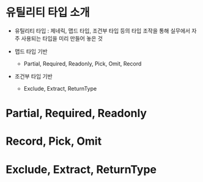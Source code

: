 # 유틸리티 타입 소개

- 유틸리티 타입 : 제네릭, 맵드 타입, 조건부 타입 등의 타입 조작을 통해 실무에서 자주 사용되는 타입을 미리 만들어 놓은 것

- 맵드 타입 기반
  - Partial, Required, Readonly, Pick, Omit, Record
- 조건부 타입 기반
  - Exclude, Extract, ReturnType

# Partial, Required, Readonly

# Record, Pick, Omit

# Exclude, Extract, ReturnType

